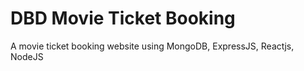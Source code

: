 # DBD Movie Ticket Booking
 A movie ticket booking website using MongoDB, ExpressJS, Reactjs, NodeJS
